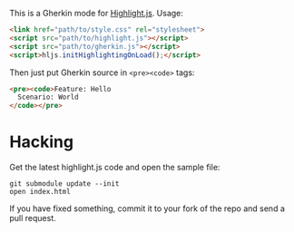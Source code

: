 This is a Gherkin mode for [Highlight.js](http://softwaremaniacs.org/soft/highlight/en/). Usage:

```html
<link href="path/to/style.css" rel="stylesheet">
<script src="path/to/highlight.js"></script>
<script src="path/to/gherkin.js"></script>
<script>hljs.initHighlightingOnLoad();</script>
```

Then just put Gherkin source in `<pre><code>` tags:

```html
<pre><code>Feature: Hello
  Scenario: World
</code></pre>
```

# Hacking

Get the latest highlight.js code and open the sample file:

    git submodule update --init
    open index.html

If you have fixed something, commit it to your fork of the repo and send a pull request.

